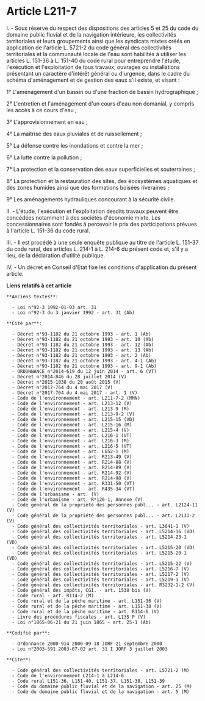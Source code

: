 # Article L211-7

I. - Sous réserve du respect des dispositions des articles 5 et 25 du code du domaine public fluvial et de la navigation
intérieure, les collectivités territoriales et leurs groupements ainsi que les syndicats mixtes créés en application de
l'article L. 5721-2 du code général des collectivités territoriales et la communauté locale de l'eau sont habilités à
utiliser les articles L. 151-36 à L. 151-40 du code rural pour entreprendre l'étude, l'exécution et l'exploitation de tous
travaux, ouvrages ou installations présentant un caractère d'intérêt général ou d'urgence, dans le cadre du schéma
d'aménagement et de gestion des eaux s'il existe, et visant :

1° L'aménagement d'un bassin ou d'une fraction de bassin hydrographique ;

2° L'entretien et l'aménagement d'un cours d'eau non domanial, y compris les accès à ce cours d'eau ;

3° L'approvisionnement en eau ;

4° La maîtrise des eaux pluviales et de ruissellement ;

5° La défense contre les inondations et contre la mer ;

6° La lutte contre la pollution ;

7° La protection et la conservation des eaux superficielles et souterraines ;

8° La protection et la restauration des sites, des écosystèmes aquatiques et des zones humides ainsi que des formations
boisées riveraines ;

9° Les aménagements hydrauliques concourant à la sécurité civile.

II. - L'étude, l'exécution et l'exploitation desdits travaux peuvent être concédées notamment à des sociétés d'économie
mixte. Les concessionnaires sont fondés à percevoir le prix des participations prévues à l'article L. 151-36 du code rural.

III. - Il est procédé à une seule enquête publique au titre de l'article L. 151-37 du code rural, des articles L. 214-1 à L.
214-6 du présent code et, s'il y a lieu, de la déclaration d'utilité publique.

IV. - Un décret en Conseil d'Etat fixe les conditions d'application du présent article.

**Liens relatifs à cet article**

	**Anciens textes**:

	  - Loi n°92-3 1992-01-03 art. 31
	  - Loi n°92-3 du 3 janvier 1992 - art. 31 (Ab)

	**Cité par**:

	  - Décret n°93-1182 du 21 octobre 1993 - art. 1 (Ab)
	  - Décret n°93-1182 du 21 octobre 1993 - art. 10 (Ab)
	  - Décret n°93-1182 du 21 octobre 1993 - art. 12 (Ab)
	  - Décret n°93-1182 du 21 octobre 1993 - art. 13 (Ab)
	  - Décret n°93-1182 du 21 octobre 1993 - art. 2 (Ab)
	  - Décret n°93-1182 du 21 octobre 1993 - art. 4-1 (Ab)
	  - Décret n°93-1182 du 21 octobre 1993 - art. 9-1 (Ab)
	  - ORDONNANCE n°2014-619 du 12 juin 2014 - art. 6 (VT)
	  - Décret n°2014-846 du 28 juillet 2014 (V)
	  - Décret n°2015-1038 du 20 août 2015 (V)
	  - Décret n°2017-764 du 4 mai 2017 (V)
	  - Décret n°2017-764 du 4 mai 2017 - art. 1 (V)
	  - Code de l'environnement - art. L211-7-2 (MMN)
	  - Code de l'environnement - art. L213-12 (V)
	  - Code de l'environnement - art. L213-9 (M)
	  - Code de l'environnement - art. L213-9-2 (V)
	  - Code de l'environnement - art. L215-15 (VD)
	  - Code de l'environnement - art. L215-16 (M)
	  - Code de l'environnement - art. L215-4 (V)
	  - Code de l'environnement - art. L216-1 (VT)
	  - Code de l'environnement - art. L216-3 (M)
	  - Code de l'environnement - art. L216-5 (VT)
	  - Code de l'environnement - art. L652-1 (M)
	  - Code de l'environnement - art. R213-49 (V)
	  - Code de l'environnement - art. R214-88 (V)
	  - Code de l'environnement - art. R214-89 (V)
	  - Code de l'environnement - art. R214-92 (V)
	  - Code de l'environnement - art. R214-98 (V)
	  - Code de l'environnement - art. R331-50 (VT)
	  - Code de l'environnement - art. R435-34 (VT)
	  - Code de l'urbanisme - art. (V)
	  - Code de l'urbanisme - art. R*126-1, Annexe (V)
	  - Code général de la propriété des personnes publ... - art. L2124-11 (V)
	  - Code général de la propriété des personnes publ... - art. L2131-2 (V)
	  - Code général des collectivités territoriales - art. L3641-1 (V)
	  - Code général des collectivités territoriales - art. L5214-16 (VD)
	  - Code général des collectivités territoriales - art. L5214-23-1 (VD)
	  - Code général des collectivités territoriales - art. L5215-20 (VD)
	  - Code général des collectivités territoriales - art. L5215-20-1 (VD)
	  - Code général des collectivités territoriales - art. L5215-22 (V)
	  - Code général des collectivités territoriales - art. L5216-7 (V)
	  - Code général des collectivités territoriales - art. L5217-2 (V)
	  - Code général des collectivités territoriales - art. L5219-1 (V)
	  - Code général des collectivités territoriales - art. R3232-1-2 (V)
	  - Code général des impôts, CGI. - art. 1530 bis (V)
	  - Code rural - art. R114-2 (M)
	  - Code rural et de la pêche maritime - art. L151-36 (V)
	  - Code rural et de la pêche maritime - art. L151-38 (V)
	  - Code rural et de la pêche maritime - art. R114-6 (V)
	  - Livre des procédures fiscales - art. L135 P (V)
	  - Loi n°1865-06-21 du 21 juin 1865 - art. 25-1 (Ab)

	**Codifié par**:

	  - Ordonnance 2000-914 2000-09-18 JORF 21 septembre 2000
	  - Loi n°2003-591 2003-07-02 art. 31 I JORF 3 juillet 2003

	**Cite**:

	  - Code général des collectivités territoriales - art. L5721-2 (M)
	  - Code de l'environnement L214-1 à L214-6
	  - Code rural L151-36, L151-40, L151-37, L151-38, L151-39
	  - Code du domaine public fluvial et de la navigation - art. 25 (M)
	  - Code du domaine public fluvial et de la navigation - art. 5 (M)
